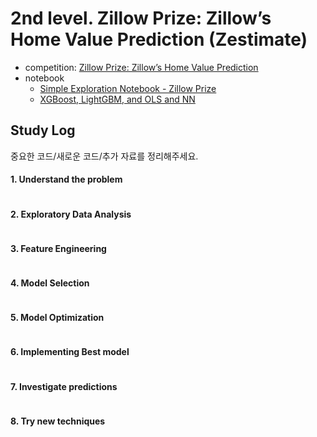 # 2nd level. Zillow Prize: Zillow’s Home Value Prediction (Zestimate)
- competition: [Zillow Prize: Zillow’s Home Value Prediction](https://www.kaggle.com/c/zillow-prize-1)
- notebook
  - [Simple Exploration Notebook - Zillow Prize](https://www.kaggle.com/sudalairajkumar/simple-exploration-notebook-zillow-prize)
  - [XGBoost, LightGBM, and OLS and NN](https://www.kaggle.com/aharless/xgboost-lightgbm-and-ols-and-nn)

## Study Log
중요한 코드/새로운 코드/추가 자료를 정리해주세요.


#### 1. Understand the problem
```python
```

#### 2. Exploratory Data Analysis
```python
```

#### 3. Feature Engineering
```python
```

#### 4. Model Selection
```python
```

#### 5. Model Optimization
```python
```

#### 6. Implementing Best model
```python
```

#### 7. Investigate predictions
```python
```

#### 8. Try new techniques
```python
```
